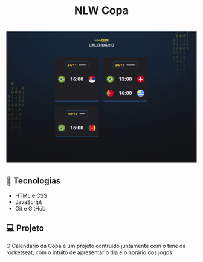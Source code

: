 <h1 align="center">NLW Copa<h1>

<p>
<img alt="calendário da copa" src = .github/preview.png>
<p>

## 🚀 Tecnologias

- HTML e CSS
- JavaScript
- Git e GitHub

## 💻 Projeto

O Calendário da Copa é um projeto contruído juntamente com o time da rocketseat, com o intuíto de apresentar o dia e o horário dos jogos
